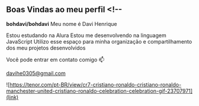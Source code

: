 ## Boas Vindas ao meu perfil <!--
**bohdavi/bohdavi** Meu nome é Davi Henrique

Estou estudando na Alura
Estou me desenvolvendo na linguagem JavaScript
Utilizo esse espaço para minha organização e compartilhamento dos meu projetos desenvolvidos

Você pode entrar em contato comigo 📫

davihe0305@gmail.com

![https://tenor.com/pt-BR/view/cr7-cristiano-ronaldo-cristiano-ronaldo-manchester-united-cristiano-ronaldo-celebration-celebration-gif-23707971](link)




